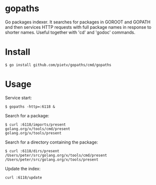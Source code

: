 gopaths
=======
Go packages indexer. It searches for packages in GOROOT and GOPATH and
then services HTTP requests with full package names in response to
shorter names. Useful together with 'cd' and 'godoc' commands.

Install
=======
```shell
$ go install github.com/pietv/gopaths/cmd/gopaths
```

Usage
=====
Service start:
```shell
$ gopaths -http=:6118 &
```

Search for a package:
```shell
$ curl :6118/imports/present
golang.org/x/tools/cmd/present
golang.org/x/tools/present
```

Search for a directory containing the package:
```shell
$ curl :6118/dirs/present
/Users/peter/src/golang.org/x/tools/cmd/present
/Users/peter/src/golang.org/x/tools/present
```

Update the index:
```shell
curl :6118/update
```
